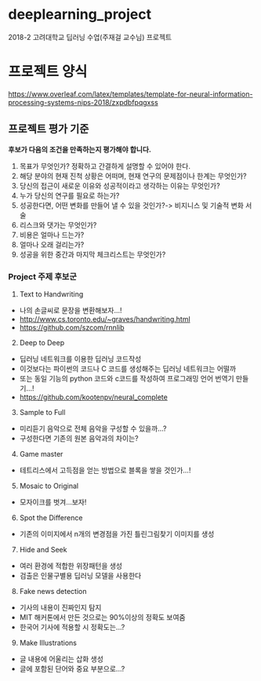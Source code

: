 # deeplearning_project
2018-2 고려대학교 딥러닝 수업(주재걸 교수님) 프로젝트

# 프로젝트 양식
https://www.overleaf.com/latex/templates/template-for-neural-information-processing-systems-nips-2018/zxpdbfpqgxss

## 프로젝트 평가 기준
**후보가 다음의 조건을 만족하는지 평가해야 합니다.**
1. 목표가 무엇인가? 정확하고 간결하게 설명할 수 있어야 한다.
2. 해당 분야의 현재 진척 상황은 어떠며, 현재 연구의 문제점이나 한계는 무엇인가?
3. 당신의 접근이 새로운 이유와 성공적이라고 생각하는 이유는 무엇인가?
4. 누가 당신의 연구를 필요로 하는가?
5. 성공한다면, 어떤 변화를 만들어 낼 수 있을 것인가?-> 비지니스 및 기술적 변화 서술
6. 리스크와 댓가는 무엇인가?
7. 비용은 얼마나 드는가?
8. 얼마나 오래 걸리는가?
9. 성공을 위한 중간과 마지막 체크리스트는 무엇인가?

### Project 주제 후보군

1. Text to Handwriting
- 나의 손글씨로 문장을 변환해보자...!
- http://www.cs.toronto.edu/~graves/handwriting.html
- https://github.com/szcom/rnnlib

2. Deep to Deep
- 딥러닝 네트워크를 이용한 딥러닝 코드작성
- 이것보다는 파이썬의 코드나 C 코드를 생성해주는 딥러닝 네트워크는 어떨까
- 또는 동일 기능의 python 코드와 c코드를 작성하여 프로그래밍 언어 번역기 만들기...!
- https://github.com/kootenpv/neural_complete

3. Sample to Full
- 미리듣기 음악으로 전체 음악을 구성할 수 있을까...?
- 구성한다면 기존의 원본 음악과의 차이는?

4. Game master
- 테트리스에서 고득점을 얻는 방법으로 블록을 쌓을 것인가...!

5. Mosaic to Original
- 모자이크를 벗겨...보자!

6. Spot the Difference
- 기존의 이미지에서 n개의 변경점을 가진 틀린그림찾기 이미지를 생성

7. Hide and Seek
- 여러 환경에 적합한 위장패턴을 생성
- 검출은 인물구별용 딥러닝 모델을 사용한다

8. Fake news detection
- 기사의 내용이 진짜인지 탐지
- MIT 해커톤에서 만든 것으로는 90%이상의 정확도 보여줌
- 한국어 기사에 적용할 시 정확도는...?

9. Make Illustrations
- 글 내용에 어울리는 삽화 생성
- 글에 포함된 단어와 중요 부분으로...?